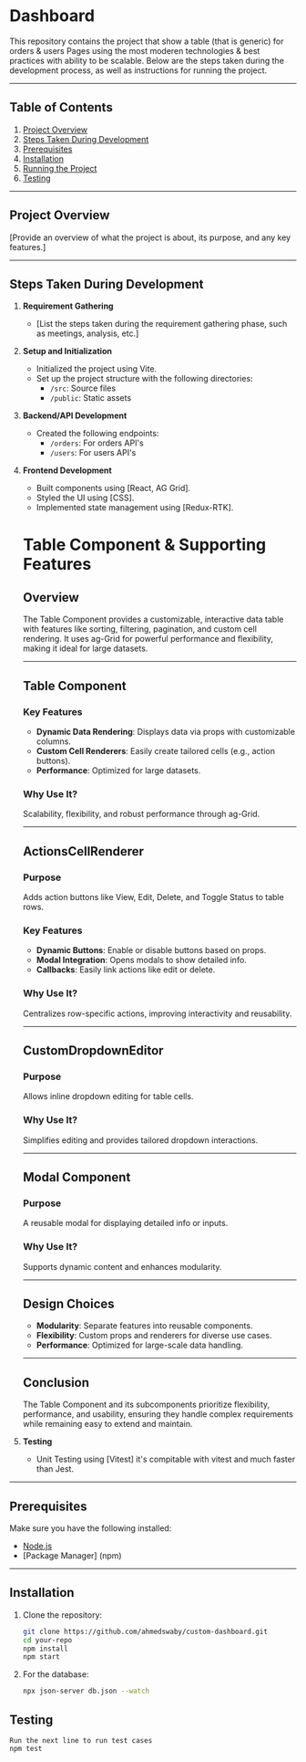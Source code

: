 # Dashboard

This repository contains the project that show a table (that is generic) for orders & users Pages using the most moderen technologies & best practices with ability to be scalable. Below are the steps taken during the development process, as well as instructions for running the project.

---

## Table of Contents
1. [Project Overview](#project-overview)
2. [Steps Taken During Development](#steps-taken-during-development)
3. [Prerequisites](#prerequisites)
4. [Installation](#installation)
5. [Running the Project](#running-the-project)
6. [Testing](#testing)

---

## Project Overview

[Provide an overview of what the project is about, its purpose, and any key features.]

---

## Steps Taken During Development

1. **Requirement Gathering**  
   - [List the steps taken during the requirement gathering phase, such as meetings, analysis, etc.]

2. **Setup and Initialization**  
   - Initialized the project using Vite.  
   - Set up the project structure with the following directories:
     - `/src`: Source files
     - `/public`: Static assets

3. **Backend/API Development**  
   - Created the following endpoints:
     - `/orders`: For orders API's
     - `/users`: For users API's

4. **Frontend Development**  
   - Built components using [React, AG Grid].  
   - Styled the UI using [CSS].  
   - Implemented state management using [Redux-RTK].

   # Table Component & Supporting Features

    ## Overview
    The Table Component provides a customizable, interactive data table with features like sorting, filtering, pagination, and custom cell rendering. It uses ag-Grid for powerful performance and flexibility, making it ideal for large datasets.

    ---

    ## **Table Component**

    ### **Key Features**
    - **Dynamic Data Rendering**: Displays data via props with customizable columns.
    - **Custom Cell Renderers**: Easily create tailored cells (e.g., action buttons).
    - **Performance**: Optimized for large datasets.

    ### **Why Use It?**
    Scalability, flexibility, and robust performance through ag-Grid.

    ---

    ## **ActionsCellRenderer**

    ### **Purpose**
    Adds action buttons like View, Edit, Delete, and Toggle Status to table rows.

    ### **Key Features**
    - **Dynamic Buttons**: Enable or disable buttons based on props.
    - **Modal Integration**: Opens modals to show detailed info.
    - **Callbacks**: Easily link actions like edit or delete.

    ### **Why Use It?**
    Centralizes row-specific actions, improving interactivity and reusability.

    ---

    ## **CustomDropdownEditor**

    ### **Purpose**
    Allows inline dropdown editing for table cells.

    ### **Why Use It?**
    Simplifies editing and provides tailored dropdown interactions.

    ---

    ## **Modal Component**

    ### **Purpose**
    A reusable modal for displaying detailed info or inputs.

    ### **Why Use It?**
    Supports dynamic content and enhances modularity.

    ---

    ## Design Choices
    - **Modularity**: Separate features into reusable components.
    - **Flexibility**: Custom props and renderers for diverse use cases.
    - **Performance**: Optimized for large-scale data handling.

    ---

    ## Conclusion
    The Table Component and its subcomponents prioritize flexibility, performance, and usability, ensuring they handle complex requirements while remaining easy to extend and maintain.

5. **Testing**  
   - Unit Testing using [Vitest] it's compitable with vitest and much faster than Jest.  

---

## Prerequisites

Make sure you have the following installed:

- [Node.js](https://nodejs.org/)
- [Package Manager] (npm)

---

## Installation

1. Clone the repository:
   ```bash
   git clone https://github.com/ahmedswaby/custom-dashboard.git
   cd your-repo
   npm install
   npm start
    ```

2. For the database:
    ```bash
    npx json-server db.json --watch
    ```

  
## Testing 
    Run the next line to run test cases
    npm test

